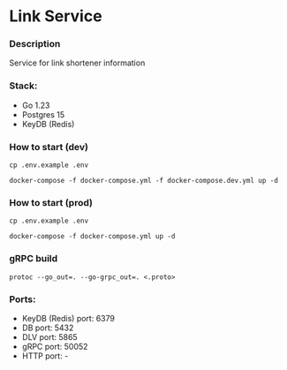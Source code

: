 # Link Service

### Description
Service for link shortener information

### Stack:
- Go 1.23
- Postgres 15
- KeyDB (Redis)

### How to start (dev)
```shell
cp .env.example .env
```

```shell
docker-compose -f docker-compose.yml -f docker-compose.dev.yml up -d
```

### How to start (prod)
```shell
cp .env.example .env
```

```shell
docker-compose -f docker-compose.yml up -d
```

### gRPC build
```shell
protoc --go_out=. --go-grpc_out=. <.proto>
```

### Ports:
- KeyDB (Redis) port: 6379
- DB port: 5432
- DLV port: 5865
- gRPC port: 50052
- HTTP port: -